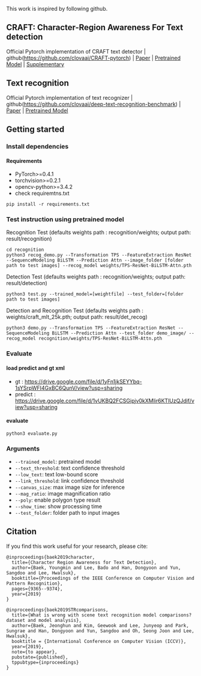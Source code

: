 This work is inspired by following github.

## CRAFT: Character-Region Awareness For Text detection
Official Pytorch implementation of CRAFT text detector | github(https://github.com/clovaai/CRAFT-pytorch) | [Paper](https://arxiv.org/abs/1904.01941) | [Pretrained Model](https://drive.google.com/open?id=1Jk4eGD7crsqCCg9C9VjCLkMN3ze8kutZ) | [Supplementary](https://youtu.be/HI8MzpY8KMI)

## Text recognition
Official Pytorch implementation of text recognizer | github(https://github.com/clovaai/deep-text-recognition-benchmark) | [Paper](https://arxiv.org/pdf/1904.01906) | [Pretrained Model](https://drive.google.com/drive/folders/15WPsuPJDCzhp2SvYZLRj8mAlT3zmoAMW)
 

## Getting started
### Install dependencies
#### Requirements
- PyTorch>=0.4.1
- torchvision>=0.2.1
- opencv-python>=3.4.2
- check requiremtns.txt
```
pip install -r requirements.txt
```


### Test instruction using pretrained model

Recognition Test (defaults weights path : recognition/weights; output path: result/recognition)
```
cd recognition
python3 recog_demo.py --Transformation TPS --FeatureExtraction ResNet --SequenceModeling BiLSTM --Prediction Attn --image_folder [folder path to test images] --recog_model weights/TPS-ResNet-BiLSTM-Attn.pth
```
Detection Test (defaults weights path : recognition/weights; output path: result/detection)
```
python3 test.py --trained_model=[weightfile] --test_folder=[folder path to test images]
```
Detection and Recognition Test (defaults weights path : weights/craft_mlt_25k.pth; output path: result/det_recog)
```
python3 demo.py --Transformation TPS --FeatureExtraction ResNet --SequenceModeling BiLSTM --Prediction Attn --test_folder demo_image/ --recog_model recognition/weights/TPS-ResNet-BiLSTM-Attn.pth 
```
### Evaluate
#### load predict and gt xml 
* gt : https://drive.google.com/file/d/1yFn1jkSEYYbq-1sYSrpWFI4GxBC6QunV/view?usp=sharing
* predict : https://drive.google.com/file/d/1vUKBQ2FCSGipjv0kXMlir6KTlUzQJdif/view?usp=sharing

#### evaluate
```
python3 evaluate.py
```


### Arguments
* `--trained_model`: pretrained model
* `--text_threshold`: text confidence threshold
* `--low_text`: text low-bound score
* `--link_threshold`: link confidence threshold
* `--canvas_size`: max image size for inference
* `--mag_ratio`: image magnification ratio
* `--poly`: enable polygon type result
* `--show_time`: show processing time
* `--test_folder`: folder path to input images

## Citation
If you find this work useful for your research, please cite:
```
@inproceedings{baek2019character,
  title={Character Region Awareness for Text Detection},
  author={Baek, Youngmin and Lee, Bado and Han, Dongyoon and Yun, Sangdoo and Lee, Hwalsuk},
  booktitle={Proceedings of the IEEE Conference on Computer Vision and Pattern Recognition},
  pages={9365--9374},
  year={2019}
}

@inproceedings{baek2019STRcomparisons,
  title={What is wrong with scene text recognition model comparisons? dataset and model analysis},
  author={Baek, Jeonghun and Kim, Geewook and Lee, Junyeop and Park, Sungrae and Han, Dongyoon and Yun, Sangdoo and Oh, Seong Joon and Lee, Hwalsuk},
  booktitle = {International Conference on Computer Vision (ICCV)},
  year={2019},
  note={to appear},
  pubstate={published},
  tppubtype={inproceedings}
}
```

